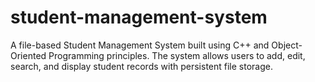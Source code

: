 # student-management-system
A file-based Student Management System built using C++ and Object-Oriented Programming principles. The system allows users to add, edit, search, and display student records with persistent file storage.
